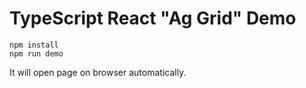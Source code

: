 TypeScript React "Ag Grid" Demo
=================================

```
npm install
npm run demo
```

It will open page on browser automatically.
